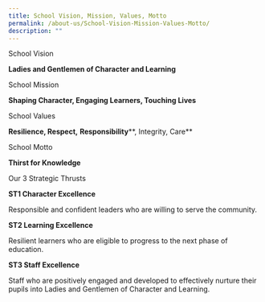 ```yaml
---
title: School Vision, Mission, Values, Motto
permalink: /about-us/School-Vision-Mission-Values-Motto/
description: ""
---
```


School Vision

**Ladies and Gentlemen of Character and Learning**

School Mission

**Shaping Character, Engaging Learners, Touching Lives**

School Values

**Resilience, Respect,** **Responsibility****, Integrity, Care**

School Motto

**Thirst for Knowledge**

Our 3 Strategic Thrusts

**ST1 Character Excellence**

Responsible and confident leaders who are willing to serve the community.

**ST2 Learning Excellence**

Resilient learners who are eligible to progress to the next phase of education.

**ST3 Staff Excellence**

Staff who are positively engaged and developed to effectively nurture their pupils into Ladies and Gentlemen of Character and Learning.